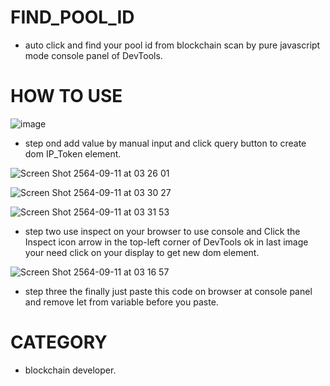 # FIND_POOL_ID

- auto click and find your pool id from blockchain scan by pure javascript mode console panel of DevTools.

# HOW TO USE
![image](https://user-images.githubusercontent.com/58971201/132912826-9f41deef-d3a4-463d-aa8b-e51c1648621b.png)

- step ond add value by manual input and click query button to create dom IP_Token element.

![Screen Shot 2564-09-11 at 03 26 01](https://user-images.githubusercontent.com/58971201/132913713-b2ce6936-b213-409b-8d9d-8536c5125413.png)

![Screen Shot 2564-09-11 at 03 30 27](https://user-images.githubusercontent.com/58971201/132914167-9a735eaf-4fe9-4366-9c4b-83466377f6cd.png)

![Screen Shot 2564-09-11 at 03 31 53](https://user-images.githubusercontent.com/58971201/132914311-17b604e3-ac09-4408-b6f4-fd49438559d6.png)

- step two use inspect on your browser to use console and Click the Inspect icon arrow in the top-left corner of DevTools ok in last image your need click on your display to get new dom element.

![Screen Shot 2564-09-11 at 03 16 57](https://user-images.githubusercontent.com/58971201/132912653-b8ca38ec-5a66-4c55-8d90-c1839b5437b5.png)

- step three the finally just paste this code on browser at console panel and remove let from variable before you paste.

# CATEGORY
- blockchain developer.
